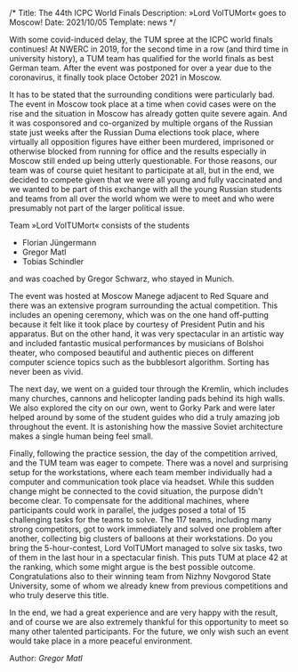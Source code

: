 /*
Title: The 44th ICPC World Finals
Description: »Lord VolTUMort« goes to Moscow!
Date: 2021/10/05
Template: news
*/

With some covid-induced delay, the TUM spree at the ICPC world finals continues! At NWERC in 2019, for the second time in a row (and third time in university history), a TUM team has qualified for the world finals as best German team. After the event was postponed for over a year due to the coronavirus, it finally took place October 2021 in Moscow. 

It has to be stated that the surrounding conditions were particularly bad. The event in Moscow took place at a time when covid cases were on the rise and the situation in Moscow has already gotten quite severe again. And it was cosponsored and co-organized by multiple organs of the Russian state just weeks after the Russian Duma elections took place, where virtually all opposition figures have either been murdered, imprisoned or otherwise blocked from running for office and the results especially in Moscow still ended up being utterly questionable. For those reasons, our team was of course quiet hesitant to participate at all, but in the end, we decided to compete given that we were all young and fully vaccinated and we wanted to be part of this exchange with all the young Russian students and teams from all over the world whom we were to meet and who were presumably not part of the larger political issue.

Team »Lord VolTUMort« consists of the students
* Florian Jüngermann
* Gregor Matl
* Tobias Schindler

and was coached by Gregor Schwarz, who stayed in Munich.

The event was hosted at Moscow Manege adjacent to Red Square and there was an extensive program surrounding the actual competition. This includes an opening ceremony, which was on the one hand off-putting because it felt like it took place by courtesy of President Putin and his apparatus. But on the other hand, it was very spectacular in an artistic way and included fantastic musical performances by musicians of Bolshoi theater, who composed beautiful and authentic pieces on different computer science topics such as the bubblesort algorithm. Sorting has never been as vivid.

The next day, we went on a guided tour through the Kremlin, which includes many churches, cannons and helicopter landing pads behind its high walls. We also explored the city on our own, went to Gorky Park and were later helped around by some of the student guides who did a truly amazing job throughout the event. It is astonishing how the massive Soviet architecture makes a single human being feel small.

Finally, following the practice session, the day of the competition arrived, and the TUM team was eager to compete. There was a novel and surprising setup for the workstations, where each team member individually had a computer and communication took place via headset. While this sudden change might be connected to the covid situation, the purpose didn't become clear. To compensate for the additional machines, where participants could work in parallel, the judges posed a total of 15 challenging tasks for the teams to solve. The 117 teams, including many strong competitors, got to work immediately and solved one problem after another, collecting big clusters of balloons at their workstations. Do you bring the 5-hour-contest, Lord VolTUMort managed to solve six tasks, two of them in the last hour in a spectacular finish. This puts TUM at place 42 at the ranking, which some might argue is the best possible outcome. Congratulations also to their winning team from Nizhny Novgorod State University, some of whom we already knew from previous competitions and who truly deserve this title.

In the end, we had a great experience and are very happy with the result, and of course we are also extremely thankful for this opportunity to meet so many other talented participants. For the future, we only wish such an event would take place in a more peaceful environment.

 Author: *Gregor Matl*